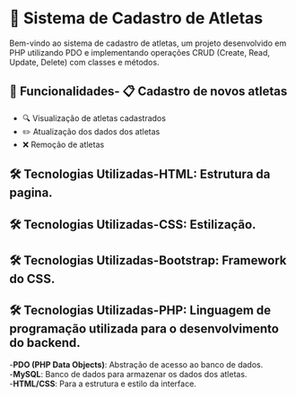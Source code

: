 # 🏅 Sistema de Cadastro de Atletas

Bem-vindo ao sistema de cadastro de atletas, um projeto desenvolvido em PHP utilizando PDO e implementando operações CRUD (Create, Read, Update, Delete) com classes e métodos.

## 🚀 Funcionalidades- 📋 Cadastro de novos atletas
- 🔍 Visualização de atletas cadastrados
- ✏️ Atualização dos dados dos atletas
- ❌ Remoção de atletas

## 🛠️ Tecnologias Utilizadas-**HTML**: Estrutura da pagina.
## 🛠️ Tecnologias Utilizadas-**CSS**: Estilização.
## 🛠️ Tecnologias Utilizadas-**Bootstrap**: Framework do CSS.
## 🛠️ Tecnologias Utilizadas-**PHP**: Linguagem de programação utilizada para o desenvolvimento do backend.
-**PDO (PHP Data Objects)**: Abstração de acesso ao banco de dados.<br>
-**MySQL**: Banco de dados para armazenar os dados dos atletas.<br>
-**HTML/CSS**: Para a estrutura e estilo da interface.<br>